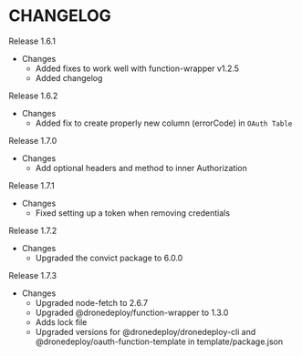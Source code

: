 CHANGELOG
=============

Release 1.6.1
- Changes
  - Added fixes to work well with function-wrapper v1.2.5
  - Added changelog

Release 1.6.2
- Changes
  - Added fix to create properly new column (errorCode) in `OAuth Table`
  
Release 1.7.0
- Changes
  - Add optional headers and method to inner Authorization

Release 1.7.1
- Changes
  - Fixed setting up a token when removing credentials
  
Release 1.7.2
- Changes
  - Upgraded the convict package to 6.0.0

Release 1.7.3
- Changes
  - Upgraded node-fetch to 2.6.7
  - Upgraded @dronedeploy/function-wrapper to 1.3.0
  - Adds lock file
  - Upgraded versions for @dronedeploy/dronedeploy-cli and @dronedeploy/oauth-function-template in template/package.json
